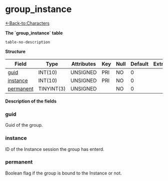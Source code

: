 # group\_instance

[<-Back-to:Characters](database-characters.md)

**The \`group\_instance\` table**

`table-no-description`

**Structure**

| Field          | Type       | Attributes | Key | Null | Default | Extra | Comment |
|----------------|------------|------------|-----|------|---------|-------|---------|
| [guid][1]      | INT(10)    | UNSIGNED   | PRI | NO   | 0       |       |         |
| [instance][2]  | INT(10)    | UNSIGNED   | PRI | NO   | 0       |       |         |
| [permanent][3] | TINYINT(3) | UNSIGNED   |     | NO   | 0       |       |         |

[1]: #guid
[2]: #instance
[3]: #permanent

**Description of the fields**

### guid

Guid of the group.

### instance

ID of the Instance session the group has enterd.

### permanent

Boolean flag if the group is bound to the Instance or not.
